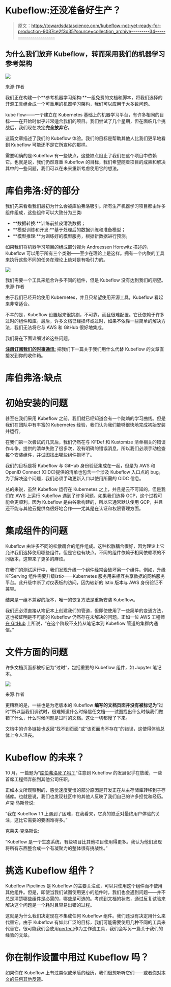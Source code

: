 # Kubeflow:还没准备好生产？

> 原文：<https://towardsdatascience.com/kubeflow-not-yet-ready-for-production-9037ce2f3d35?source=collection_archive---------34----------------------->

## 为什么我们放弃 Kubeflow，转而采用我们的机器学习参考架构

![](img/b6165ca41e37ee3d6ba71c0eb84466ad.png)

来源:作者

我们正在构建一个**参考机器学习架构:**一组免费的文档和脚本，将我们选择的开源工具组合成一个可重用的机器学习架构，我们可以应用于大多数问题。

kube flow——一个建立在 Kubernetes 基础上的机器学习平台，有许多相同的目标——在开始时似乎非常适合我们的项目。我们尝试了几个星期，但在面临几个挑战后，我们现在决定**完全放弃它**。

这篇文章描述了我们的 Kubeflow 体验。我们的目标是帮助其他人比我们更早地看到 Kubeflow 可能还不是它所宣称的那样。

需要明确的是:Kubeflow 有一些缺点，这些缺点阻止了我们在这个项目中依赖它。也就是说，我们仍然尊重 Kubeflow 的目标，我们希望随着项目的成熟和解决其中的一些问题，我们可以在未来重新考虑使用它的想法。

# 库伯弗洛:好的部分

我们先来看看我们最初为什么会被库伯弗洛吸引。所有生产机器学习项目都由许多组件组成，这些组件可以大致分为三类:

*   **数据转换:**训练前扯皮清洗数据；
*   **模型训练和开发:**基于处理后的数据训练和准备模型；
*   **模型推理:**为训练好的模型服务，根据新数据进行预测。

如果我们将机器学习项目的组成部分视为 Andreessen Horowitz 描述的，Kubeflow 可以用于所有三个类别——至少在理论上是这样。拥有一个内聚的工具来执行这些不同的任务在理论上绝对是有吸引力的。

![](img/4c6740476f2d6352706d0cb2b9d416e3.png)

我们需要一个工具来组合许多不同的组件，但是 Kubeflow 没有达到我们的期望。来源:作者

由于我们已经开始使用 Kubernetes，并且只希望使用开源工具，Kubeflow 看起来非常适合。

不幸的是，Kubeflow 设置起来很挑剔，不可靠，而且很难配置。它还依赖于许多过时的组件和库。最后，许多文档已经损坏或过时，如果不依靠一些简单的解决方法，我们无法将它与 AWS 和 GitHub 很好地集成。

我们将在下面详细讨论这些问题。

[**注册订阅我们的时事通讯:**](https://www.datarevenue.com/signup) 把我们下一篇关于我们用什么代替 Kubeflow 的文章直接发到你的收件箱。

# 库伯弗洛:缺点

# 初始安装的问题

甚至在我们采用 Kubeflow 之前，我们就已经知道会有一个陡峭的学习曲线。但是我们在团队中有丰富的 Kubernetes 经验，我们认为我们能够很快地完成初始安装并运行。

在我们第一次尝试的几天后，我们仍然在与 KFDef 和 Kustomize 清单相关的错误作斗争。提供的清单失败了很多次，没有明确的错误消息，所以我们必须手动检查每个安装组件，并试图找出哪些组件损坏了。

我们的目标是将 Kubeflow 与 GitHub 身份验证集成在一起，但是为 AWS 和 OpenID Connect (OIDC)提供的清单也包含一个涉及 Kubeflow 入口点的 bug。为了解决这个问题，我们必须手动更新入口以使用所需的 OIDC 信息。

总的来说，虽然 Kubeflow 运行在 Kubernetes 之上，并且是云不可知的，但是我们在 AWS 上运行 Kubeflow 遇到了许多问题。如果我们选择 GCP，这个过程可能会更顺利。因为 Kubeflow 是由谷歌构建的，所以它通常默认使用 GCP，并且还不能与其他云提供商很好地合作——尤其是在认证和权限管理方面。

# 集成组件的问题

Kubeflow 由许多不同的松散耦合的组件组成。这种松散耦合很好，因为理论上它允许我们选择使用哪些组件。但是它也有缺点。不同的组件依赖于相同依赖项的不同版本，这带来了更多的麻烦。

在我们的测试运行中，我们发现升级一个组件经常会破坏另一个组件。例如，升级 KFServing 组件需要升级*Istio*——Kubernetes 服务用来相互共享数据的网格服务平台。此升级中断了对仪表板的访问，因为较新的 Istio 版本与 AWS 身份验证不兼容。

结果是一组不兼容的版本，唯一的恢复方法是重新安装 Kubeflow。

我们还必须直接从笔记本上创建我们的管道，但即使使用了一些简单的变通方法，这也被证明是不可能的 Kubeflow 仍然存在未解决的问题。正如一位 AWS 工程师[在 GitHub](https://github.com/kubeflow/pipelines/issues/4440#issuecomment-687199444) 上所说，“在这个阶段不支持从笔记本到 Kubeflow 管道的集群内通信。”

# 文件方面的问题

许多文档页面都被标记为“过时”，包括重要的 Kubeflow 组件，如 Jupyter 笔记本。

![](img/87643223e0d8052ecec5dcd3f5151e5f.png)

来源:作者

更糟糕的是，一些也是为老版本的 Kubeflow **编写的文档页面并没有被标记为**“过时”所以当我们调试时，很难知道什么时候信任文档——试图找出什么时候我们做错了什么，什么时候问题是过时的文档。这让一切都慢了下来。

文档中的许多链接也返回“找不到页面”或“该页面尚不存在”的错误，这使得体验总体上令人沮丧。

# Kubeflow 的未来？

10 月，一篇题为“[库伯弗洛死了吗？](https://medium.com/mlops-community/is-kubeflow-dead-d82aadba14c0)“注意到 Kubeflow 的发展似乎在放缓，一些首席工程师弃船到其他公司任职。

正如本文所观察到的，感觉速度变慢的部分原因是开发正在从主存储库转移到子存储库。也就是说，我们也发现社区中的其他人反映了我们自己的许多担忧和经历。卢克·马斯登说:

“我在 Kubeflow 1.1 上遇到了困难，在我看来，它真的缺乏对最终用户体验的关注，这比它需要的要困难得多。”

克莱夫·克洛斯说:

“Kubeflow 是一个生态系统，有些项目比其他项目使用得更多。我认为他们发现将所有东西整合成一个有凝聚力的整体很有挑战性。”

# 挑选 Kubeflow 组件？

Kubeflow Pipelines 是 Kubeflow 的主要关注点，可以只使用这个组件而不使用其他组件。但是，即使当我们试图使用更小的组件时，我们也会遇到问题——并不总是清楚哪些组件是必需的，哪些是可选的。考虑到文档的状态，通过反复试验来解决这个问题是一个耗时且容易出错的过程。

这就是为什么我们决定现在不集成任何 Kubeflow 组件。我们还没有决定用什么来代替它。由于 Kubeflow 有如此广泛的目标，我们可能需要使用几种不同的工具来代替它。很可能我们会使用[perfect](https://www.prefect.io/)作为工作流工具，我们会写另一篇关于我们的经验的文章。

# 你在制作设置中用过 Kubeflow 吗？

如果你在 Kubeflow 上有过类似或矛盾的经历，我们很想听听它们——或者[你对本文的任何其他反馈](https://www.datarevenue.com/en-contact)。